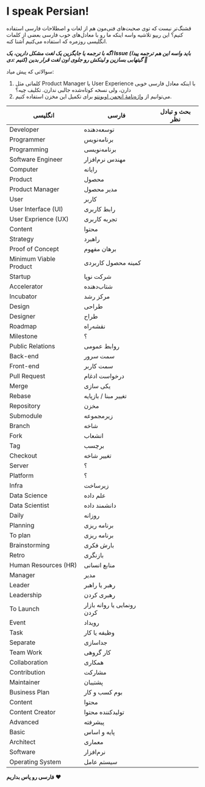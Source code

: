 # I speak Persian!

قشنگ‌تر نیست که توی صحبت‌های فنی‌مون هم از لغات و اصطلاحات فارسی استفاده کنیم؟ این ریپو تلاشیه واسه اینکه ما رو با معادل‌های خوب فارسی بعضی از کلمات انگلیسی روزمره که استفاده می‌کنیم آشنا کنه.

***اگه با ترجمه یا جایگزین یک لغت مشکل دارین، یک Issue (باید واسه این هم ترجمه پیدا کنیم :دی) گیتهابی بسازین و لینکش رو جلوی اون لغت قرار بدین 🙏***


سوالاتی که پیش میاد:

1. کلماتی مثل Product Manager یا User Experience با اینکه معادل فارسی خوبی دارن، ولی نسخه کوتاه‌شده جالبی ندارن. تکلیف چیه؟
2. می‌توانیم از [واژه‌نامهٔ انجمن اوبونتو](https://wiki.ubuntu-ir.org/wiki/%D9%88%D8%A7%DA%98%D9%87%E2%80%8C%D9%86%D8%A7%D9%85%D9%87%D9%94_%D8%A7%D9%86%D8%AC%D9%85%D9%86) برای تکمیل این مخزن استفاده کنیم.



| انگلیسی                | فارسی                       | بحث و تبادل نظر                 |
| ---------------------- | --------------------------- | --------------------------- |
| Developer              | توسعه‌دهنده                  |                             |
| Programmer             | برنامه‌نویس                 |                             |
| Programming            | برنامه‌نویسی                |                             |
| Software Engineer      | مهندس نرم‌افزار             |                             |
| Computer               | رایانه                      |                             |
| Product                | محصول                       |                             |
| Product Manager        | مدیر محصول                  |                             |
| User                   | کاربر                       |                             |
| User Interface (UI)    | رابط کاربری                 |                             |
| User Exprience (UX)    | تجربه کاربری                |                             |
| Content                | محتوا                       |                             |
| Strategy               | راهبرد                      |                             |
| Proof of Concept       | برهان مفهوم                 |                             |
| Minimum Viable Product | کمینه محصول کاربردی         |                             |
| Startup                | شرکت نوپا                   |                             |
| Accelerator            | شتاب‌دهنده                  |                             |
| Incubator              | مرکز رشد                    |                             |
| Design                 | طراحی                       |                             |
| Designer               | طراح                        |                             |
| Roadmap                | نقشه‌راه                    |                             |
| Milestone              | ؟                           |                             |
| Public Relations       | روابط عمومی                 |                             |
| Back-end               | سمت سرور                    |                             |
| Front-end              | سمت کاربر                   |                             |
| Pull Request           | درخواست ادغام               |                             |
| Merge                  | یکی سازی                    |                             |
| Rebase                 | تغییر مبنا / بازپایه        |                             |
| Repository             | مخزن                        |                             |
| Submodule              | زیرمجموعه                   |                             |
| Branch                 | شاخه                        |                             |
| Fork                   | انشعاب                      |                             |
| Tag                    | برچسب                       |                             |
| Checkout               | تغییر شاخه                  |                             |
| Server                 | ؟                           |                             |
| Platform               | ؟                           |                             |
| Infra                  | زیرساخت                     |                             |
| Data Science           | علم داده                    |                             |
| Data Scientist         | دانشمند داده                |                             |
| Daily                  | روزانه                      |                             |
| Planning               | برنامه ریزی                 |                             |
| To plan                | برنامه ریزی                 |                             |
| Brainstorming          | بارش فکری                   |                             |
| Retro                  | بازنگری                     |                             |
| Human Resources (HR)   | منابع انسانی                |                             |
| Manager                | مدیر                        |                             |
| Leader                 | رهبر یا راهبر               |                             |
| Leadership             | رهبری کردن                  |                             |
| To Launch              | رونمایی یا روانه بازار کردن |                             |
| Event                  | رویداد                      |                             |
| Task                   | وظیفه یا کار                |                             |
| Separate               | جداسازی                     |                             |
| Team Work              | کار گروهی                   |                             |
| Collaboration          | همکاری                      |                             |
| Contribution           | مشارکت                      |                             |
| Maintainer             | پشتیبان                     |                             |
| Business Plan          | بوم کسب و کار               |                             |
| Content                | محتوا                       |                             |
| Content Creator        | تولیدکننده محتوا            |                             |
| Advanced               | پیشرفته                     |                             |
| Basic                  | پایه و اساس                 |                             |
| Architect              | معماری                      |                             |
| Software               | نرم‌افزار                   |                             |
| Operating System       | سیستم عامل                  |                             |

**فارسی رو پاس بداریم** ❤️
